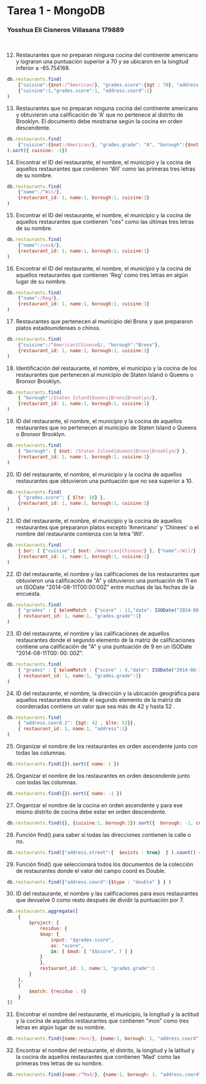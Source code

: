 # Tarea 1 - MongoDB
### Yosshua Eli Cisneros Villasana 179889
<br/>

12)  Restaurantes que no preparan ninguna cocina del continente americano y lograron una puntuación superior a 70 y se ubicaron en la longitud inferior a -65.754168.
``` javascript
db.restaurants.find(
    {"cuisine":{$not:/^American/}, "grades.score":{$gt : 70}, "address.coord.1":{$lt: -65.754168}},
    {"cuisine":1,"grades.score":1, "address.coord":1}
)   

```
13) Restaurantes que no preparan ninguna cocina del continente americano y obtuvieron una calificación de 'A' que no pertenece al distrito de Brooklyn. El documento debe mostrarse según la cocina en orden descendente.
``` javascript
db.restaurants.find(
    {"cuisine":{$not:/American/}, "grades.grade": "A", "borough":{$not: /Brooklyn/} }
).sort({ cuisine: -1}) 
```
14) Encontrar el ID del restaurante, el nombre, el municipio y la cocina de aquellos restaurantes que contienen 'Wil' como las primeras tres letras de su nombre.
``` javascript
db.restaurants.find(
    {"name":/^Wil/},
    {restaurant_id: 1, name:1, borough:1, cuisine:1}
)
```
15) Encontrar el ID del restaurante, el nombre, el municipio y la cocina de aquellos restaurantes que contienen "ces" como las últimas tres letras de su nombre.
``` javascript
db.restaurants.find(
    {"name":/ces$/},
    {restaurant_id: 1, name:1, borough:1, cuisine:1}
)
```
16) Encontrar el ID del restaurante, el nombre, el municipio y la cocina de aquellos restaurantes que contienen 'Reg' como tres letras en algún lugar de su nombre.
``` javascript
db.restaurants.find(
    {"name":/Reg/},
    {restaurant_id: 1, name:1, borough:1, cuisine:1}
)
```
17) Restaurantes que pertenecen al municipio del Bronx y que prepararon platos estadounidenses o chinos.
``` javascript
db.restaurants.find(
    {"cuisine":/^American|Chinese$/, "borough":"Bronx"},
    {restaurant_id: 1, name:1, borough:1, cuisine:1}
)
```
18) Identificación del restaurante, el nombre, el municipio y la cocina de los restaurantes que pertenecen al municipio de Staten Island o Queens o Bronxor Brooklyn.
``` javascript
db.restaurants.find(
    { "borough":/Staten Island|Queens|Bronx|Brooklyn/},
    {restaurant_id: 1, name:1, borough:1, cuisine:1}
)
```
19) ID del restaurante, el nombre, el municipio y la cocina de aquellos restaurantes que no pertenecen al municipio de Staten Island o Queens o Bronxor Brooklyn.
``` javascript
db.restaurants.find(
    { "borough": { $not: /Staten Island|Queens|Bronx|Brooklyn/} },
    {restaurant_id: 1, name:1, borough:1, cuisine:1}
)
```
20) ID del restaurante, el nombre, el municipio y la cocina de aquellos restaurantes que obtuvieron una puntuación que no sea superior a 10.
``` javascript
db.restaurants.find(
    { "grades.score": { $lte: 10} },
    {restaurant_id: 1, name:1, borough:1, cuisine:1}
)
```
21) ID del restaurante, el nombre, el municipio y la cocina de aquellos restaurantes que prepararon platos excepto 'Americano' y 'Chinees' o el nombre del restaurante comienza con la letra 'Wil'.
``` javascript
db.restaurants.find(
    { $or: [ {"cuisine":{ $not: /American|Chinese/} }, {"name":/Wil/} ]},
    {restaurant_id: 1, name:1, borough:1, cuisine:1}
)
```
22) ID del restaurante, el nombre y las calificaciones de los restaurantes que obtuvieron una calificación de "A" y obtuvieron una puntuación de 11 en un ISODate "2014-08-11T00:00:00Z" entre muchas de las fechas de la encuesta.
``` javascript
db.restaurants.find(
    { "grades" : { $elemMatch : {"score" : 11,"date": ISODate("2014-08-11T00:00:00Z")} } , "grades.grade" : "A"},
    { restaurant_id: 1, name:1, "grades.grade":1}
)
```
23) ID del restaurante, el nombre y las calificaciones de aquellos restaurantes donde el segundo elemento de la matriz de calificaciones contiene una calificación de "A" y una puntuación de 9 en un ISODate "2014-08-11T00: 00: 00Z".
``` javascript
db.restaurants.find(
    { "grades" : { $elemMatch : {"score" : 9,"date": ISODate("2014-08-11T00:00:00Z")} } , "grades.1.grade" : "A"},
    { restaurant_id: 1, name:1, "grades.grade":1}
)
```
24) ID del restaurante, el nombre, la dirección y la ubicación geográfica para aquellos restaurantes donde el segundo elemento de la matriz de coordenadas contiene un valor que sea más de 42 y hasta 52 .
``` javascript
db.restaurants.find(
    { "address.coord.1": {$gt: 42 , $lte: 52}},
    { restaurant_id: 1, name:1, "address":1}
)
```
25) Organizar el nombre de los restaurantes en orden ascendente junto con todas las columnas.
``` javascript
db.restaurants.find({}).sort({ name: 1 })
```
26) Organizar el nombre de los restaurantes en orden descendente junto con todas las columnas.
``` javascript
db.restaurants.find({}).sort({ name: -1 })
```
27) Organizar el nombre de la cocina en orden ascendente y para ese mismo distrito de cocina debe estar en orden descendente.
``` javascript
db.restaurants.find({}, {cuisine:1, borough:1}).sort({  borough: -1, cuisine: 1})
```
28) Función find() para saber si todas las direcciones contienen la calle o no.
``` javascript
db.restaurants.find({"address.street":{  $exists : true}  } ).count() == db.restaurants.find({}).count()
```
29) Función find() que seleccionará todos los documentos de la colección de restaurantes donde el valor del campo coord es Double.
``` javascript
db.restaurants.find({"address.coord":{$type : "double" } } )
```
30) ID del restaurante, el nombre y las calificaciones para esos restaurantes que devuelve 0 como resto después de dividir la puntuación por 7.
``` javascript
db.restaurants.aggregate([ 
    {
        $project: {
            residuo: {
            $map: {
                input: "$grades.score",
                as: "score",
                in: { $mod: [ "$$score", 7 ] }
            }
            },
            restaurant_id: 1, name:1, "grades.grade":1
        }
    },
    {
        $match: {residuo : 0}
    }
])
```
31) Encontrar el nombre del restaurante, el municipio, la longitud y la actitud y la cocina de aquellos restaurantes que contienen "mon" como tres letras en algún lugar de su nombre.
``` javascript
db.restaurants.find({name:/mon/}, {name:1, borough: 1, "address.coord":1, cuisine:1})
```
32) Encontrar el nombre del restaurante, el distrito, la longitud y la latitud y la cocina de aquellos restaurantes que contienen 'Mad' como las primeras tres letras de su nombre.
``` javascript
db.restaurants.find({name:/^Mad/}, {name:1, borough: 1, "address.coord":1, cuisine:1})
```


